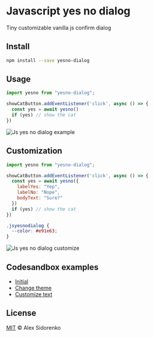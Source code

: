 # Javascript yes no dialog
Tiny customizable vanilla js confirm dialog

## Install
```bash
npm install --save yesno-dialog
```

## Usage

```javascript
import yesno from "yesno-dialog";

showCatButton.addEventListener('click', async () => {
  const yes = await yesno()
  if (yes) // show the cat
})
```

![Js yes no dialog example](https://media.giphy.com/media/hU3cAfagRZjnYQXfma/giphy.gif)
  
## Customization  

```javascript
import yesno from "yesno-dialog";

showCatButton.addEventListener('click', async () => {
  const yes = await yesno({
    labelYes: "Yep",
    labelNo: "Nope",
    bodyText: "Sure?"
  })
  if (yes) // show the cat
})
```

```css
.jsyesnodialog {
  --color: #e91e63;
}
```

![Js yes no dialog customize](https://media.giphy.com/media/fstiPkSa2v8viv7k0z/giphy.gif)

## Codesandbox examples
- [Initial](https://codesandbox.io/s/yesno-dialog-example-simple-it5om)
- [Change theme](https://codesandbox.io/s/yesno-dialog-example-theme-gskh0)
- [Customize text](https://codesandbox.io/s/yesno-dialog-example-custom-9lzcd)

## License
[MIT](https://github.com/SidKH/yesno-dialog/blob/master/LICENSE) © Alex Sidorenko
